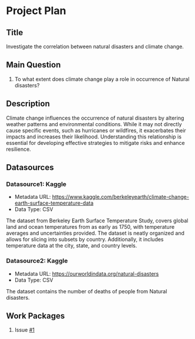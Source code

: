 
# Project Plan

## Title
<!-- Give your project a short title. -->
Investigate the correlation between natural disasters and climate change.

## Main Question

<!-- Think about one main question you want to answer based on the data. -->
1. To what extent does climate change play a role in occurrence of Natural disasters?

## Description

Climate change influences the occurrence of natural disasters by altering weather patterns and environmental conditions. While it may not directly cause specific events, such as hurricanes or wildfires, it exacerbates their impacts and increases their likelihood. Understanding this relationship is essential for developing effective strategies to mitigate risks and enhance resilience.

## Datasources

<!-- Describe each datasources you plan to use in a section. Use the prefic "DatasourceX" where X is the id of the datasource. -->

### Datasource1: Kaggle
* Metadata URL: https://www.kaggle.com/berkeleyearth/climate-change-earth-surface-temperature-data
* Data Type: CSV

The dataset from Berkeley Earth Surface Temperature Study, covers global land and ocean temperatures from as early as 1750, with temperature averages and uncertainties provided. The dataset is neatly organized and allows for slicing into subsets by country. Additionally, it includes temperature data at the city, state, and country levels.

### Datasource2: Kaggle
* Metadata URL: https://ourworldindata.org/natural-disasters
* Data Type: CSV

The dataset contains the number of deaths of people from Natural disasters. 

## Work Packages

<!-- List of work packages ordered sequentially, each pointing to an issue with more details. -->

1. Issue [#1][i1]

[i1]: https://github.com/jvalue/made-template/issues/1
